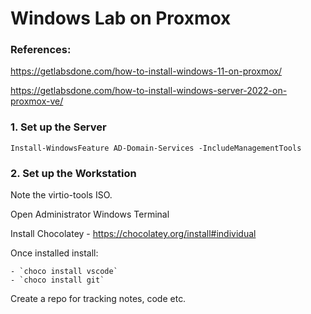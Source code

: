 # Windows Lab on Proxmox

### References:
https://getlabsdone.com/how-to-install-windows-11-on-proxmox/

https://getlabsdone.com/how-to-install-windows-server-2022-on-proxmox-ve/

### 1. Set up the Server

```
Install-WindowsFeature AD-Domain-Services -IncludeManagementTools
```

### 2. Set up the Workstation

Note the virtio-tools ISO.

Open Administrator Windows Terminal

Install Chocolatey - https://chocolatey.org/install#individual

Once installed install:
    
    - `choco install vscode`
    - `choco install git`

Create a repo for tracking notes, code etc.

